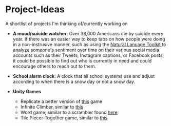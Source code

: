 # Project-Ideas
A shortlist of projects I'm thinking of/currently working on

- **A mood/suicide watcher**: Over 38,000 Americans die by suicide every year. If there was an easier way to keep tabs on how people were doing in a non-instrusive manner, such as using the [Natural Lanuage Toolkit ](https://www.nltk.org/) to analyze someone's sentiment over time on their various social media accounts such as their Tweets, Instagram captions, or Facebook posts, it could be possible to find out who is currently in need and could encourage others to reach out to them.

- **School alarm clock**: A clock that all school systems use and adjust according to when there is a snow day or not a snow day.

- **Unity Games**
    - Replicate a better version of [this](http://osa.studio/passme/) game
    - Infinite Climber, similar to [this](https://www.reddit.com/r/Unity2D/comments/9xvwm6/just_a_quick_showcase_of_my_infinite_climber_im/)
    - Word game, similar to a scrambler found [here](https://www.reddit.com/r/Unity2D/comments/9z3fki/would_love_feedback_on_my_android_word_game/)
    - Tile Piecer-Together game, similar to [this](https://www.reddit.com/r/Unity2D/comments/ao37hn/i_just_released_my_first_mobile_game_piece/?st=JRVGP3XE&sh=f94193e4)
